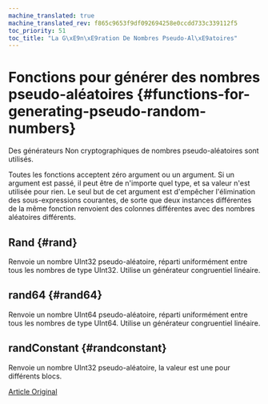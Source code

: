 ```yaml
---
machine_translated: true
machine_translated_rev: f865c9653f9df092694258e0ccdd733c339112f5
toc_priority: 51
toc_title: "La G\xE9n\xE9ration De Nombres Pseudo-Al\xE9atoires"
---
```


# Fonctions pour générer des nombres pseudo-aléatoires {#functions-for-generating-pseudo-random-numbers}

Des générateurs Non cryptographiques de nombres pseudo-aléatoires sont utilisés.

Toutes les fonctions acceptent zéro argument ou un argument.
Si un argument est passé, il peut être de n'importe quel type, et sa valeur n'est utilisée pour rien.
Le seul but de cet argument est d'empêcher l'élimination des sous-expressions courantes, de sorte que deux instances différentes de la même fonction renvoient des colonnes différentes avec des nombres aléatoires différents.

## Rand {#rand}

Renvoie un nombre UInt32 pseudo-aléatoire, réparti uniformément entre tous les nombres de type UInt32.
Utilise un générateur congruentiel linéaire.

## rand64 {#rand64}

Renvoie un nombre UInt64 pseudo-aléatoire, réparti uniformément entre tous les nombres de type UInt64.
Utilise un générateur congruentiel linéaire.

## randConstant {#randconstant}

Renvoie un nombre UInt32 pseudo-aléatoire, la valeur est une pour différents blocs.

[Article Original](https://clickhouse.tech/docs/en/query_language/functions/random_functions/) <!--hide-->
